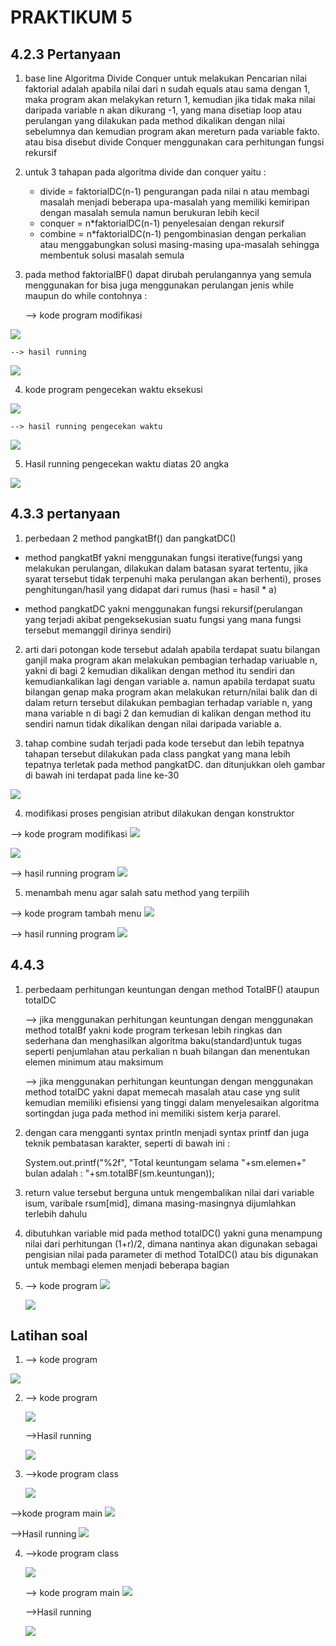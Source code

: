 # PRAKTIKUM 5

## 4.2.3 Pertanyaan

1. base line Algoritma Divide Conquer untuk melakukan Pencarian nilai faktorial adalah apabila nilai dari n sudah equals atau sama dengan 1, maka program akan melakykan return 1, kemudian jika tidak maka nilai daripada variable n akan dikurang -1, yang mana disetiap loop atau perulangan yang dilakukan pada method dikalikan dengan nilai sebelumnya dan kemudian program akan mereturn pada variable fakto. atau bisa disebut divide Conquer menggunakan cara perhitungan fungsi rekursif

2. untuk 3 tahapan pada algoritma divide dan conquer yaitu : 
    - divide = faktorialDC(n-1) pengurangan pada nilai n atau membagi masalah menjadi beberapa upa-masalah yang memiliki kemiripan dengan masalah semula namun berukuran lebih kecil
    - conquer = n*faktorialDC(n-1) penyelesaian dengan rekursif
    - combine =  n*faktorialDC(n-1) pengombinasian dengan perkalian atau menggabungkan solusi masing-masing upa-masalah sehingga membentuk solusi masalah semula
3. pada method faktorialBF() dapat dirubah perulangannya yang semula menggunakan for bisa juga menggunakan perulangan jenis while maupun do while
contohnya : 

    --> kode program modifikasi 
<img src = "./1.JPG">

    --> hasil running 
<img src = "./2.JPG">

4.  kode program pengecekan waktu eksekusi

<img src = "./3.JPG">

    --> hasil running pengecekan waktu
<img src = "./4.JPG">

5. Hasil running pengecekan waktu diatas 20 angka

<img src = "./5.JPG">

## 4.3.3 pertanyaan
1. perbedaan 2 method pangkatBf() dan pangkatDC()
- method pangkatBf yakni menggunakan fungsi iterative(fungsi yang melakukan perulangan, dilakukan dalam batasan syarat tertentu, jika syarat tersebut tidak terpenuhi maka perulangan akan berhenti), proses penghitungan/hasil yang didapat dari rumus (hasi = hasil * a)

- method pangkatDC yakni menggunakan fungsi rekursif(perulangan yang terjadi akibat pengeksekusian suatu fungsi yang mana fungsi tersebut memanggil dirinya sendiri)

2. arti dari potongan kode tersebut adalah  apabila terdapat suatu bilangan ganjil maka program akan melakukan
pembagian terhadap variuable n, yakni di bagi 2 kemudian dikalikan dengan method itu sendiri dan kemudiankalikan lagi dengan variable a. namun apabila terdapat suatu bilangan genap maka program akan melakukan return/nilai balik dan di dalam return tersebut dilakukan pembagian terhadap variable n, yang mana variable n di bagi 2 dan kemudian di kalikan dengan method itu sendiri namun tidak dikalikan dengan nilai daripada variable a.

3. tahap combine sudah terjadi pada kode tersebut dan lebih tepatnya tahapan tersebut dilakukan pada class pangkat yang mana lebih tepatnya terletak pada method pangkatDC. dan ditunjukkan oleh gambar di bawah ini terdapat pada line ke-30

<img src = "./6.JPG">

4. modifikasi proses pengisian atribut dilakukan dengan konstruktor

--> kode program modifikasi 
<img src = "./7.JPG">


<img src = "./8.JPG">

--> hasil running program 
<img src = "./9.JPG">

5. menambah menu agar salah satu method yang terpilih

--> kode program tambah menu 
<img src = "./10.JPG">

--> hasil running program 
<img src = "./11.JPG">

## 4.4.3
1. perbedaam perhitungan keuntungan dengan method TotalBF() ataupun totalDC

    --> jika menggunakan perhitungan keuntungan dengan menggunakan method totalBf yakni kode program terkesan lebih ringkas dan sederhana dan menghasilkan algoritma baku(standard)untuk tugas seperti penjumlahan atau perkalian n buah bilangan dan menentukan elemen minimum atau maksimum
    
    --> jika menggunakan perhitungan keuntungan dengan menggunakan method totalDC yakni dapat memecah masalah atau case yng sulit kemudian memiliki efisiensi yang tinggi dalam menyelesaikan algoritma sortingdan juga pada method ini memiliki sistem kerja pararel. 

2. dengan cara mengganti syntax println menjadi syntax printf dan juga teknik pembatasan karakter, seperti di bawah ini : 

    System.out.printf("%2f", "Total keuntungam selama "+sm.elemen+" bulan adalah : "+sm.totalBF(sm.keuntungan));

3. return value tersebut berguna untuk mengembalikan nilai dari variable isum, varibale rsum[mid], dimana masing-masingnya dijumlahkan terlebih dahulu 

4. dibutuhkan variable mid pada method totalDC() yakni guna menampung nilai dari perhitungan (1+r)/2, dimana nantinya akan digunakan sebagai pengisian nilai pada parameter di method TotalDC() atau bis digunakan untuk membagi elemen menjadi beberapa bagian 

5. --> kode program 
    <img src = "./12.JPG">

 

    <img src = "./13.JPG">


## Latihan soal 
1. --> kode program 

<img src = "./14.JPG">


2. --> kode program

    <img src = "./15.JPG">

    -->Hasil running 

    <img src = "./18.JPG">



3. -->kode program class

    <img src = "./21.JPG">

-->kode program main
    <img src = "./16.JPG">


-->Hasil running 
<img src = "./17.JPG">


4. -->kode program class

    <img src = "./19.JPG">


    --> kode program main
    <img src = "./22.JPG">


    -->Hasil running 

    <img src = "./20.JPG">